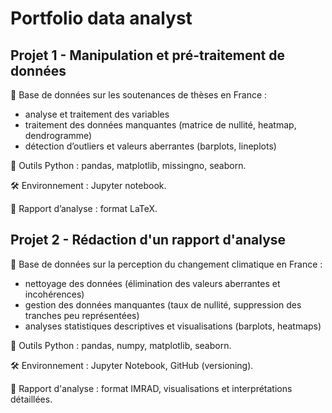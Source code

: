 # Portfolio data analyst

## Projet 1 - Manipulation et pré-traitement de données

🔗 Base de données sur les soutenances de thèses en France :  
- analyse et traitement des variables  
- traitement des données manquantes (matrice de nullité, heatmap, dendrogramme)  
- détection d’outliers et valeurs aberrantes (barplots, lineplots)  

🐍 Outils Python : pandas, matplotlib, missingno, seaborn.  

🛠 Environnement : Jupyter notebook.

📑 Rapport d’analyse : format LaTeX.


## Projet 2 - Rédaction d'un rapport d'analyse

🔗 Base de données sur la perception du changement climatique en France :
- nettoyage des données (élimination des valeurs aberrantes et incohérences)
- gestion des données manquantes (taux de nullité, suppression des tranches peu représentées)
- analyses statistiques descriptives et visualisations (barplots, heatmaps)

🐍 Outils Python : pandas, numpy, matplotlib, seaborn.

🛠 Environnement : Jupyter Notebook, GitHub (versioning).

📑 Rapport d'analyse : format IMRAD, visualisations et interprétations détaillées.
